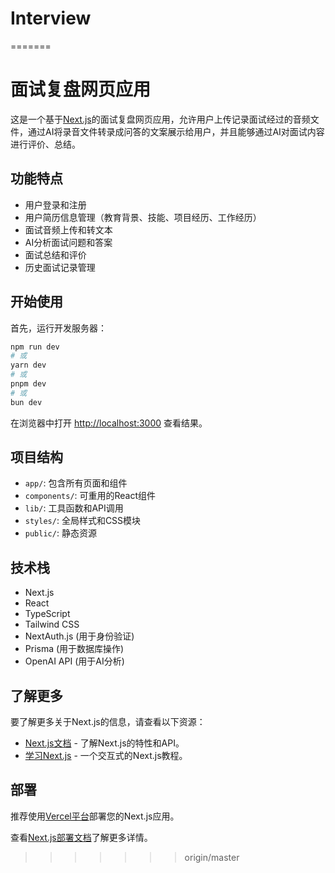 # Interview
=======
# 面试复盘网页应用

这是一个基于[Next.js](https://nextjs.org)的面试复盘网页应用，允许用户上传记录面试经过的音频文件，通过AI将录音文件转录成问答的文案展示给用户，并且能够通过AI对面试内容进行评价、总结。

## 功能特点

- 用户登录和注册
- 用户简历信息管理（教育背景、技能、项目经历、工作经历）
- 面试音频上传和转文本
- AI分析面试问题和答案
- 面试总结和评价
- 历史面试记录管理

## 开始使用

首先，运行开发服务器：

```bash
npm run dev
# 或
yarn dev
# 或
pnpm dev
# 或
bun dev
```

在浏览器中打开 [http://localhost:3000](http://localhost:3000) 查看结果。

## 项目结构

- `app/`: 包含所有页面和组件
- `components/`: 可重用的React组件
- `lib/`: 工具函数和API调用
- `styles/`: 全局样式和CSS模块
- `public/`: 静态资源

## 技术栈

- Next.js
- React
- TypeScript
- Tailwind CSS
- NextAuth.js (用于身份验证)
- Prisma (用于数据库操作)
- OpenAI API (用于AI分析)

## 了解更多

要了解更多关于Next.js的信息，请查看以下资源：

- [Next.js文档](https://nextjs.org/docs) - 了解Next.js的特性和API。
- [学习Next.js](https://nextjs.org/learn) - 一个交互式的Next.js教程。

## 部署

推荐使用[Vercel平台](https://vercel.com/new?utm_medium=default-template&filter=next.js&utm_source=create-next-app&utm_campaign=create-next-app-readme)部署您的Next.js应用。

查看[Next.js部署文档](https://nextjs.org/docs/app/building-your-application/deploying)了解更多详情。
>>>>>>> origin/master

